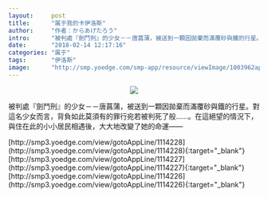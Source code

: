 ```yaml
---
layout:     post
title:      "属于我的卡伊洛斯"
author:     "作者：からあげたろう"
intro:      "被判處『劍鬥刑』的少女－－唐菖蒲，被送到一顆因拋棄而滿覆砂與鐵的行星。對這名少女而言，背負如此莫須有的罪行宛若被判死了般……。在這絕望的情況下，與住在此的小小居民相遇後，大大地改變了她的命運――"
date:       "2018-02-14 12:17:16"
categories: "属于"
tags:       "伊洛斯"
image:      "http://smp.yoedge.com/smp-app/resource/viewImage/1003962appline.png"
---
```

<div style="text-align: center">
<p><img src="http://smp.yoedge.com/smp-app/resource/viewImage/1003962appline.png"/></p>
</div>
<p class="post-meta">
<span>被判處『劍鬥刑』的少女－－唐菖蒲，被送到一顆因拋棄而滿覆砂與鐵的行星。對這名少女而言，背負如此莫須有的罪行宛若被判死了般……。在這絕望的情況下，與住在此的小小居民相遇後，大大地改變了她的命運――</span>
</p>
[http://smp3.yoedge.com/view/gotoAppLine/1114228](http://smp3.yoedge.com/view/gotoAppLine/1114228){:target="_blank"}
[http://smp3.yoedge.com/view/gotoAppLine/1114227](http://smp3.yoedge.com/view/gotoAppLine/1114227){:target="_blank"}
[http://smp3.yoedge.com/view/gotoAppLine/1114226](http://smp3.yoedge.com/view/gotoAppLine/1114226){:target="_blank"}


